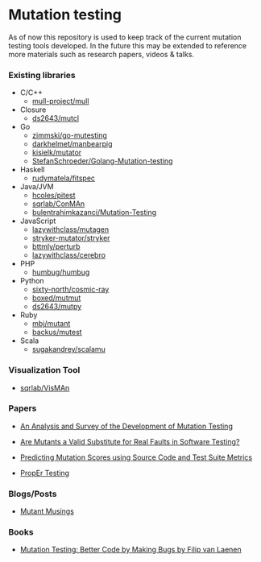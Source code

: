 # Mutation testing

As of now this repository is used to keep track of the current mutation testing tools developed. In the future this may be extended to reference more materials such as research papers, videos & talks.


### Existing libraries

* C/C++
  * [mull-project/mull](https://github.com/mull-project/mull)
* Closure
  * [ds2643/mutcl](https://github.com/ds2643/mutcl)
* Go
  * [zimmski/go-mutesting](https://github.com/zimmski/go-mutesting)
  * [darkhelmet/manbearpig](https://github.com/darkhelmet/manbearpig)
  * [kisielk/mutator](https://github.com/kisielk/mutator)
  * [StefanSchroeder/Golang-Mutation-testing](https://github.com/StefanSchroeder/Golang-Mutation-testing)
* Haskell
  * [rudymatela/fitspec](https://github.com/rudymatela/fitspec)
* Java/JVM
  * [hcoles/pitest](https://github.com/hcoles/pitest)
  * [sqrlab/ConMAn](https://github.com/sqrlab/ConMAn)
  * [bulentrahimkazanci/Mutation-Testing](https://github.com/bulentrahimkazanci/Mutation-Testing)
* JavaScript
  * [lazywithclass/mutagen](https://github.com/lazywithclass/mutagen)
  * [stryker-mutator/stryker](https://github.com/stryker-mutator/stryker)
  * [bttmly/perturb](https://github.com/bttmly/perturb)
  * [lazywithclass/cerebro](https://github.com/lazywithclass/cerebro)
* PHP
  * [humbug/humbug](https://github.com/humbug/humbug)
* Python
  * [sixty-north/cosmic-ray](https://github.com/sixty-north/cosmic-ray)
  * [boxed/mutmut](https://github.com/boxed/mutmut)
  * [ds2643/mutpy](https://github.com/ds2643/mutpy)
* Ruby
  * [mbj/mutant](https://github.com/mbj/mutant)
  * [backus/mutest](https://github.com/backus/mutest)
* Scala
  * [sugakandrey/scalamu](https://github.com/sugakandrey/scalamu)


### Visualization Tool

* [sqrlab/VisMAn](https://github.com/sqrlab/VisMAn)


### Papers

* [An Analysis and Survey of the Development of Mutation Testing](http://www0.cs.ucl.ac.uk/staff/mharman/tse-mutation-survey.pdf)
* [Are Mutants a Valid Substitute for Real Faults in Software Testing?](https://homes.cs.washington.edu/~mernst/pubs/mutation-effectiveness-fse2014.pdf)
* [Predicting Mutation Scores using Source Code and Test Suite Metrics](https://github.com/kevinjalbert/master-thesis)


* [PropEr Testing](http://propertesting.com/)

### Blogs/Posts

* [Mutant Musings](https://github.com/tjchambers/mutant-musings)

### Books

* [Mutation Testing: Better Code by Making Bugs by Filip van Laenen](https://leanpub.com/mutationtesting)
